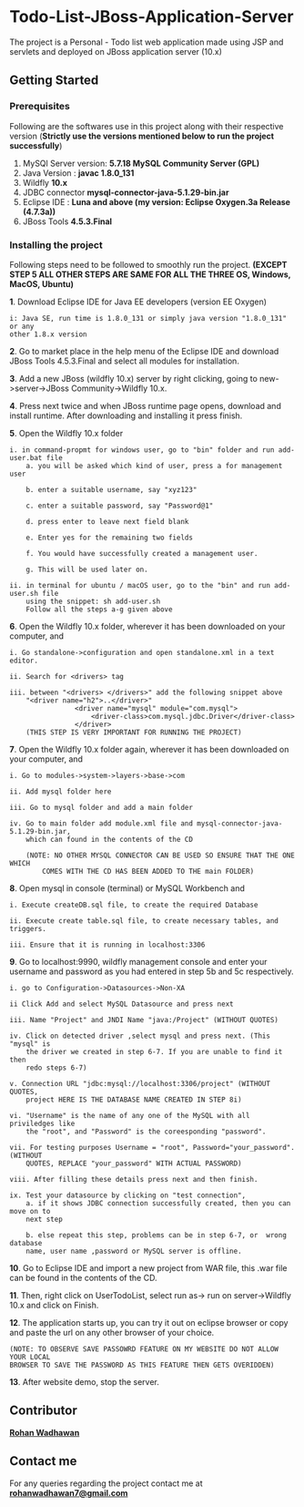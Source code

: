 # Todo-List-JBoss-Application-Server
The project is a Personal - Todo list web application made using JSP and servlets and deployed on JBoss application server (10.x)

## Getting Started

### Prerequisites

Following are the softwares use in this project along with their respective version 
(**Strictly use the versions mentioned below to run the project successfully**)

1. MySQl Server version: **5.7.18 MySQL Community Server (GPL)**
2. Java Version : **javac 1.8.0_131**
3. Wildfly **10.x**
4. JDBC connector **mysql-connector-java-5.1.29-bin.jar**
5. Eclipse IDE : **Luna and above (my version: Eclipse Oxygen.3a Release (4.7.3a))**
6. JBoss Tools **4.5.3.Final**

### Installing the project

Following steps need to be followed to smoothly run the project.
**(EXCEPT STEP 5 ALL OTHER STEPS ARE SAME FOR ALL THE THREE OS, Windows, MacOS, Ubuntu)**

**1**. Download Eclipse IDE for Java EE developers (version EE Oxygen)

	i: Java SE, run time is 1.8.0_131 or simply java version "1.8.0_131" or any 
	other 1.8.x version

**2**. Go to market place in the help menu of the Eclipse IDE and download JBoss Tools 
	4.5.3.Final and select all modules for installation.

**3**. Add a new JBoss (wildfly 10.x) server by right clicking, going to new->server->JBoss 
	Community->Wildfly 10.x. 

**4**. Press next twice and when JBoss runtime page opens, download and install runtime. 
	After downloading and installing it press finish.

**5**. Open the Wildfly 10.x folder 

	i. in command-propmt for windows user, go to "bin" folder and run add-user.bat file 
		a. you will be asked which kind of user, press a for management user
		
		b. enter a suitable username, say "xyz123"
		
		c. enter a suitable password, say "Password@1"
		
		d. press enter to leave next field blank
		
		e. Enter yes for the remaining two fields
		
		f. You would have successfully created a management user.
		
		g. This will be used later on.

	ii. in terminal for ubuntu / macOS user, go to the "bin" and run add-user.sh file 
		using the snippet: sh add-user.sh
		Follow all the steps a-g given above

**6**. Open the Wildfly 10.x folder, wherever it has been downloaded on your computer, and 

	i. Go standalone->configuration and open standalone.xml in a text editor.
	
	ii. Search for <drivers> tag
	
	iii. between "<drivers> </drivers>" add the following snippet above 
		"<driver name="h2">..</driver>"
		            <driver name="mysql" module="com.mysql">
                        <driver-class>com.mysql.jdbc.Driver</driver-class>
                    </driver>
        (THIS STEP IS VERY IMPORTANT FOR RUNNING THE PROJECT)

**7**. Open the Wildfly 10.x folder again, wherever it has been downloaded on your computer, and 

	i. Go to modules->system->layers->base->com
	
	ii. Add mysql folder here
	
	iii. Go to mysql folder and add a main folder
	
	iv. Go to main folder add module.xml file and mysql-connector-java-5.1.29-bin.jar,
	 	which can found in the contents of the CD

		(NOTE: NO OTHER MYSQL CONNECTOR CAN BE USED SO ENSURE THAT THE ONE WHICH 
			COMES WITH THE CD HAS BEEN ADDED TO THE main FOLDER)

**8**. Open mysql in console (terminal) or MySQL Workbench and 

	i. Execute createDB.sql file, to create the required Database
	
	ii. Execute create table.sql file, to create necessary tables, and triggers.
	
	iii. Ensure that it is running in localhost:3306

**9**. Go to localhost:9990, wildfly management console and enter your username and password 
	as you had entered in step 5b and 5c respectively.

	i. go to Configuration->Datasources->Non-XA 
	
	ii Click Add and select MySQL Datasource and press next
	
	iii. Name "Project" and JNDI Name "java:/Project" (WITHOUT QUOTES)
	
	iv. Click on detected driver ,select mysql and press next. (This "mysql" is 
		the driver we created in step 6-7. If you are unable to find it then 
		redo steps 6-7)

	v. Connection URL "jdbc:mysql://localhost:3306/project" (WITHOUT QUOTES, 
		project HERE IS THE DATABASE NAME CREATED IN STEP 8i)

	vi. "Username" is the name of any one of the MySQL with all priviledges like 
		the "root", and "Password" is the coreesponding "password". 
	
	vii. For testing purposes Username = "root", Password="your_password". (WITHOUT 
		QUOTES, REPLACE "your_password" WITH ACTUAL PASSWORD) 
	
	viii. After filling these details press next and then finish.
	
	ix. Test your datasource by clicking on "test connection", 
		a. if it shows JDBC connection successfully created, then you can move on to 
		next step
		
		b. else repeat this step, problems can be in step 6-7, or  wrong database 
		name, user name ,password or MySQL server is offline.


**10**. Go to Eclipse IDE and import a new project from WAR file, this .war file can be 
	found in the contents of the CD.


**11**. Then, right click on UserTodoList, select run as-> run on server->Wildfly 10.x 
	and click on Finish.


**12**. The application starts up, you can try it out on eclipse browser or copy and paste 
	the url on any other browser of your choice.
	
	(NOTE: TO OBSERVE SAVE PASSOWRD FEATURE ON MY WEBSITE DO NOT ALLOW YOUR LOCAL 
	BROWSER TO SAVE THE PASSWORD AS THIS FEATURE THEN GETS OVERIDDEN)


**13**. After website demo, stop the server.

## Contributor

[**Rohan Wadhawan**](https://github.com/rohan598)

## Contact me
For any queries regarding the project contact me at **rohanwadhawan7@gmail.com**

